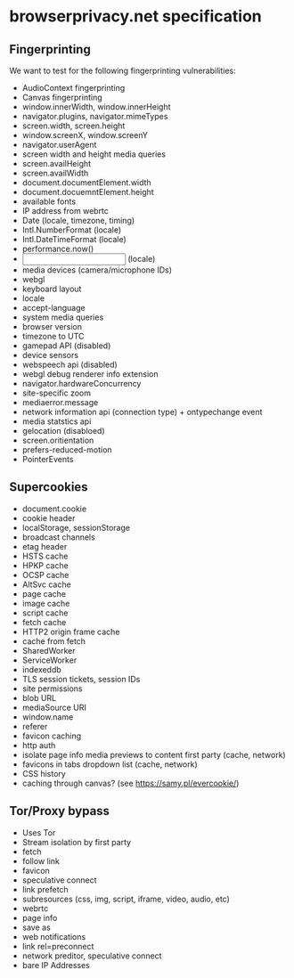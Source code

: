 # browserprivacy.net specification

## Fingerprinting
We want to test for the following fingerprinting vulnerabilities:
* AudioContext fingerprinting
* Canvas fingerprinting
* window.innerWidth, window.innerHeight
* navigator.plugins, navigator.mimeTypes
* screen.width, screen.height
* window.screenX, window.screenY
* navigator.userAgent
* screen width and height media queries
* screen.availHeight
* screen.availWidth
* document.documentElement.width
* document.docuemntElement.height
* available fonts
* IP address from webrtc
* Date (locale, timezone, timing)
* Intl.NumberFormat (locale)
* Intl.DateTimeFormat (locale)
* performance.now()
* <input type="datetime"> (locale)
* media devices (camera/microphone IDs)
* webgl
* keyboard layout
* locale
* accept-language
* system media queries
* browser version
* timezone to UTC
* gamepad API (disabled)
* device sensors
* webspeech api (disabled)
* webgl debug renderer info extension
* navigator.hardwareConcurrency
* site-specific zoom
* mediaerror.message
* network information api (connection type) + ontypechange event
* media statstics api
* gelocation (disabloed)
* screen.oritientation
* prefers-reduced-motion
* PointerEvents

## Supercookies
* document.cookie
* cookie header
* localStorage, sessionStorage
* broadcast channels
* etag header
* HSTS cache
* HPKP cache
* OCSP cache
* AltSvc cache
* page cache
* image cache
* script cache
* fetch cache
* HTTP2 origin frame cache
* cache from fetch
* SharedWorker
* ServiceWorker
* indexeddb
* TLS session tickets, session IDs
* site permissions
* blob URL
* mediaSource URI
* window.name
* referer
* favicon caching
* http auth
* isolate page info media previews to content first party (cache, network)
* favicons in tabs dropdown list (cache, network)
* CSS history
* caching through canvas? (see https://samy.pl/evercookie/)

## Tor/Proxy bypass
* Uses Tor
* Stream isolation by first party
* fetch
* follow link
* favicon
* speculative connect
* link prefetch
* subresources (css, img, script, iframe, video, audio, etc)
* webrtc
* page info
* save as
* web notifications
* link rel=preconnect
* network preditor, speculative connect
* bare IP Addresses
